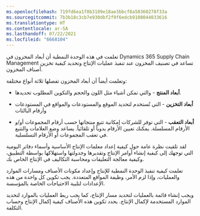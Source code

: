 ```yaml
---
ms.openlocfilehash: 719fd6ea1f0b3109e18ae3bbcf8a50360278f33a
ms.sourcegitcommit: 7b3b18c3cb7e930dbf2f9f6edcb9108044033616
ms.translationtype: HT
ms.contentlocale: ar-SA
ms.lasthandoff: 07/22/2021
ms.locfileid: "6668104"
---
```

تعلمت في هذه الوحدة النمطية أن أبعاد المخزون في Dynamics 365 Supply Chain Management تساعد في تصنيف المخزون عند تنفيذ عمليات الإنتاج وتحديد كيفية تخزين أصناف المخزون.

وتعلمت أيضاً أن أبعاد المخزون تفصلها ثلاثة أنواع مختلفة:

-   **أبعاد المنتج** - والتي تمكن أشياء مثل اللون والحجم والتكوين المطلوب تحديدها.

-   **أبعاد التخزين** - التي تُستخدم لتحديد الموقع والمستودعات والمواقع في المستودعات وأرقام البالتات

-   **أبعاد التعقب** - التي توفر للشركات إمكانية تتبع منتجاتها حسب أرقام المجموعات أو/و الأرقام المسلسلة. يمكنك تعيين الأرقام يدوياً أو تلقائياً. يساعد وضع العلامات والتتبع في تعقب المجموعات أو الأرقام التسلسلية.

لقد تلقيت نظرة عامة حول كيفية إعداد معلمات الإنتاج الأساسية وأسماء دفاتر اليومية التي توجهك إلى كيفية إنشاء أوامر الإنتاج وتقديرها وجدولتها واستهلاكها بواسطة التطبيق، وكيفية معالجة التعليقات ومحاسبة التكاليف في الإنتاج الخاص بك.

تعلمت كيفية تنفيذ الوحدة النمطية للإنتاج وإعداد مكونات الأصناف ومسارات الموارد والعمليات، وإذا لزم الأمر، وظيفة المواقع المتعددة. يجب تكوين كل واحدة من هذه الإعدادات لتلبية الاحتياجات الخاصة بالمؤسسة.

ويجب إنشاء قائمة بالعمليات لتحديد مسار الإنتاج، كما يجب ربط العمليات بالموارد لتحديد الموارد المستخدمة لإكمال الإنتاج. يحدد تكوين هذه الأصناف كيفية إكمال الإنتاج وحساب التكلفة.
